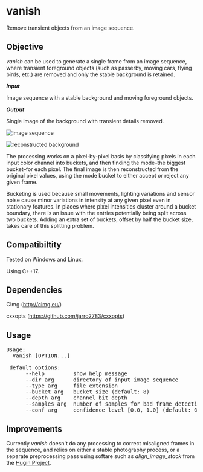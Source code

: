 # vanish

Remove transient objects from an image sequence.

## Objective

*vanish* can be used to generate a single frame from an image sequence, where transient foreground objects (such as passerby, moving cars, flying birds, etc.) are removed and only the stable background is retained.

***Input***

Image sequence with a stable background and moving foreground objects.

***Output***

Single image of the background with transient details removed.

![image sequence](http://covex.info/images/east_imperial_anim.gif)

![reconstructed background](http://covex.info/images/output.png)

The processing works on a pixel-by-pixel basis by classifying pixels in each input color channel into buckets, and then finding the mode–the biggest bucket–for each pixel. The final image is then reconstructed from the original pixel values, using the mode bucket to either accept or reject any given frame.

Bucketing is used because small movements, lighting variations and sensor noise cause minor variations in intensity at any given pixel even in stationary features. In places where pixel intensities cluster around a bucket boundary, there is an issue with the entries potentially being split across two buckets. Adding an extra set of buckets, offset by half the bucket size, takes care of this splitting problem.

## Compatibiltity

Tested on Windows and Linux.

Using C++17.

## Dependencies

CImg (http://cimg.eu/)

cxxopts (https://github.com/jarro2783/cxxopts)

## Usage

<pre>
Usage:
  Vanish [OPTION...]

 default options:
      --help         show help message
      --dir arg      directory of input image sequence
      --type arg     file extension
      --bucket arg   bucket size (default: 8)
      --depth arg    channel bit depth
      --samples arg  number of samples for bad frame detection
      --conf arg     confidence level [0.0, 1.0] (default: 0.200000)
</pre>

## Improvements

Currently *vanish* doesn't do any processing to correct misaligned frames in the sequence, and relies on either a stable photography process, or a separate preprocessing pass using softare such as *align_image_stack* from the [Hugin Project](http://hugin.sourceforge.net/download/).
